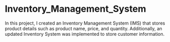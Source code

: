 # Inventory_Management_System
In this project, I created an Inventory Management System (IMS) that stores product details such as product name, price, and quantity. Additionally, an updated Inventory System was implemented to store customer information.
